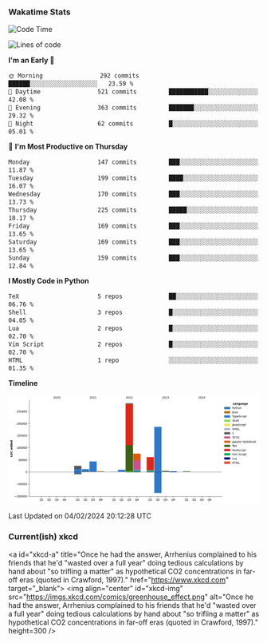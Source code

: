 ### Wakatime Stats
<!--START_SECTION:waka-->
![Code Time](http://img.shields.io/badge/Code%20Time-2%2C329%20hrs%2022%20mins-blue)

![Lines of code](https://img.shields.io/badge/From%20Hello%20World%20I%27ve%20Written-704.3%20thousand%20lines%20of%20code-blue)

**I'm an Early 🐤** 

```text
🌞 Morning                292 commits         ██████░░░░░░░░░░░░░░░░░░░   23.59 % 
🌆 Daytime                521 commits         ███████████░░░░░░░░░░░░░░   42.08 % 
🌃 Evening                363 commits         ███████░░░░░░░░░░░░░░░░░░   29.32 % 
🌙 Night                  62 commits          █░░░░░░░░░░░░░░░░░░░░░░░░   05.01 % 
```
📅 **I'm Most Productive on Thursday** 

```text
Monday                   147 commits         ███░░░░░░░░░░░░░░░░░░░░░░   11.87 % 
Tuesday                  199 commits         ████░░░░░░░░░░░░░░░░░░░░░   16.07 % 
Wednesday                170 commits         ███░░░░░░░░░░░░░░░░░░░░░░   13.73 % 
Thursday                 225 commits         █████░░░░░░░░░░░░░░░░░░░░   18.17 % 
Friday                   169 commits         ███░░░░░░░░░░░░░░░░░░░░░░   13.65 % 
Saturday                 169 commits         ███░░░░░░░░░░░░░░░░░░░░░░   13.65 % 
Sunday                   159 commits         ███░░░░░░░░░░░░░░░░░░░░░░   12.84 % 
```


**I Mostly Code in Python** 

```text
TeX                      5 repos             ██░░░░░░░░░░░░░░░░░░░░░░░   06.76 % 
Shell                    3 repos             █░░░░░░░░░░░░░░░░░░░░░░░░   04.05 % 
Lua                      2 repos             █░░░░░░░░░░░░░░░░░░░░░░░░   02.70 % 
Vim Script               2 repos             █░░░░░░░░░░░░░░░░░░░░░░░░   02.70 % 
HTML                     1 repo              ░░░░░░░░░░░░░░░░░░░░░░░░░   01.35 % 
```



**Timeline**

![Lines of Code chart](https://raw.githubusercontent.com/joshuajeschek/joshuajeschek/main/assets/bar_graph.png)


 Last Updated on 04/02/2024 20:12:28 UTC
<!--END_SECTION:waka-->

### Current(ish) xkcd
<a id="xkcd-a" title="Once he had the answer, Arrhenius complained to his friends that he'd "wasted over a full year" doing tedious calculations by hand about "so trifling a matter" as hypothetical CO2 concentrations in far-off eras (quoted in Crawford, 1997)." href="https://www.xkcd.com" target="_blank">
        <img align="center" id="xkcd-img" src="https://imgs.xkcd.com/comics/greenhouse_effect.png" alt="Once he had the answer, Arrhenius complained to his friends that he'd "wasted over a full year" doing tedious calculations by hand about "so trifling a matter" as hypothetical CO2 concentrations in far-off eras (quoted in Crawford, 1997)." height=300 />
</a>
